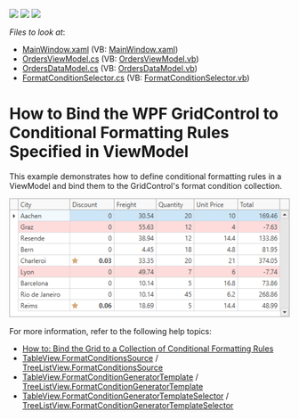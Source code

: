<!-- default badges list -->
![](https://img.shields.io/endpoint?url=https://codecentral.devexpress.com/api/v1/VersionRange/331312015/20.2.4%2B)
[![](https://img.shields.io/badge/Open_in_DevExpress_Support_Center-FF7200?style=flat-square&logo=DevExpress&logoColor=white)](https://supportcenter.devexpress.com/ticket/details/T966439)
[![](https://img.shields.io/badge/📖_How_to_use_DevExpress_Examples-e9f6fc?style=flat-square)](https://docs.devexpress.com/GeneralInformation/403183)
<!-- default badges end -->
<!-- default file list -->
*Files to look at*:

* [MainWindow.xaml](./CS/GridMVVMConditionalFormattingRules/MainWindow.xaml) (VB: [MainWindow.xaml](./VB/GridMVVMConditionalFormattingRules/MainWindow.xaml))
* [OrdersViewModel.cs](./CS/GridMVVMConditionalFormattingRules/OrdersViewModel.cs) (VB: [OrdersViewModel.vb](./VB/GridMVVMConditionalFormattingRules/OrdersViewModel.vb))
* [OrdersDataModel.cs](./CS/GridMVVMConditionalFormattingRules/OrdersDataModel.cs) (VB: [OrdersDataModel.vb](./VB/GridMVVMConditionalFormattingRules/OrdersDataModel.vb))
* [FormatConditionSelector.cs](./CS/GridMVVMConditionalFormattingRules/FormatConditionSelector.cs) (VB: [FormatConditionSelector.vb](./VB/GridMVVMConditionalFormattingRules/FormatConditionSelector.vb))
<!-- default file list end -->

# How to Bind the WPF GridControl to Conditional Formatting Rules Specified in ViewModel

This example demonstrates how to define conditional formatting rules in a ViewModel and bind them to the GridControl's format condition collection.

![](/Images/wpf_grid_mvvm_conditionalformatting126727.png)

For more information, refer to the following help topics: 

* [How to: Bind the Grid to a Collection of Conditional Formatting Rules](http://docs.devexpress.com/WPF/117884/controls-and-libraries/data-grid/mvvm-enhancements/binding-to-a-collection-of-conditional-formatting-rules)
* [TableView.FormatConditionsSource](https://docs.devexpress.com/WPF/DevExpress.Xpf.Grid.TableView.FormatConditionsSource) / [TreeListView.FormatConditionsSource](https://docs.devexpress.com/WPF/DevExpress.Xpf.Grid.TreeListView.FormatConditionsSource)
* [TableView.FormatConditionGeneratorTemplate](https://docs.devexpress.com/WPF/DevExpress.Xpf.Grid.TableView.FormatConditionGeneratorTemplate) / [TreeListView.FormatConditionGeneratorTemplate](https://docs.devexpress.com/WPF/DevExpress.Xpf.Grid.TreeListView.FormatConditionGeneratorTemplate)
* [TableView.FormatConditionGeneratorTemplateSelector](https://docs.devexpress.com/WPF/DevExpress.Xpf.Grid.TableView.FormatConditionGeneratorTemplateSelector) / [TreeListView.FormatConditionGeneratorTemplateSelector](https://docs.devexpress.com/WPF/DevExpress.Xpf.Grid.TreeListView.FormatConditionGeneratorTemplateSelector)
